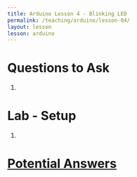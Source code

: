 ```yaml
---
title: Arduino Lesson 4 - Blinking LED
permalink: /teaching/arduino/lesson-04/
layout: lesson
lesson: arduino
---
```


# Questions to Ask

1. 

# Lab - Setup

1. 

# [Potential Answers](answers/)
